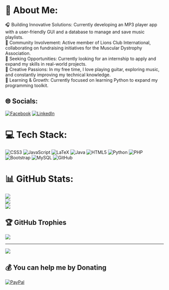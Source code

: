 # 💫 About Me:
🎧 Building Innovative Solutions: Currently developing an MP3 player app with a user-friendly GUI and a database to manage and save music playlists.<br>🦁 Community Involvement: Active member of Lions Club International, collaborating on fundraising initiatives for the Muscular Dystrophy Association.<br>🚀 Seeking Opportunities: Currently looking for an internship to apply and expand my skills in real-world projects.<br>🎸 Creative Passions: In my free time, I love playing guitar, exploring music, and constantly improving my technical knowledge.<br>🐍 Learning & Growth: Currently focused on learning Python to expand my programming toolkit.


## 🌐 Socials:
[![Facebook](https://img.shields.io/badge/Facebook-%231877F2.svg?logo=Facebook&logoColor=white)](https://facebook.com/IsaiahVeg03) [![LinkedIn](https://img.shields.io/badge/LinkedIn-%230077B5.svg?logo=linkedin&logoColor=white)](https://linkedin.com/in/ivega03) 

# 💻 Tech Stack:
![CSS3](https://img.shields.io/badge/css3-%231572B6.svg?style=for-the-badge&logo=css3&logoColor=white) ![JavaScript](https://img.shields.io/badge/javascript-%23323330.svg?style=for-the-badge&logo=javascript&logoColor=%23F7DF1E) ![LaTeX](https://img.shields.io/badge/latex-%23008080.svg?style=for-the-badge&logo=latex&logoColor=white) ![Java](https://img.shields.io/badge/java-%23ED8B00.svg?style=for-the-badge&logo=openjdk&logoColor=white) ![HTML5](https://img.shields.io/badge/html5-%23E34F26.svg?style=for-the-badge&logo=html5&logoColor=white) ![Python](https://img.shields.io/badge/python-3670A0?style=for-the-badge&logo=python&logoColor=ffdd54) ![PHP](https://img.shields.io/badge/php-%23777BB4.svg?style=for-the-badge&logo=php&logoColor=white) ![Bootstrap](https://img.shields.io/badge/bootstrap-%238511FA.svg?style=for-the-badge&logo=bootstrap&logoColor=white) ![MySQL](https://img.shields.io/badge/mysql-4479A1.svg?style=for-the-badge&logo=mysql&logoColor=white) ![GitHub](https://img.shields.io/badge/github-%23121011.svg?style=for-the-badge&logo=github&logoColor=white)
# 📊 GitHub Stats:
![](https://github-readme-stats.vercel.app/api?username=IsaiahVega&theme=catppuccin_mocha&hide_border=false&include_all_commits=false&count_private=false)<br/>
![](https://github-readme-streak-stats.herokuapp.com/?user=IsaiahVega&theme=catppuccin_mocha&hide_border=false)<br/>
![](https://github-readme-stats.vercel.app/api/top-langs/?username=IsaiahVega&theme=catppuccin_mocha&hide_border=false&include_all_commits=false&count_private=false&layout=compact)

## 🏆 GitHub Trophies
![](https://github-profile-trophy.vercel.app/?username=IsaiahVega&theme=radical&no-frame=false&no-bg=true&margin-w=4)

---
[![](https://visitcount.itsvg.in/api?id=IsaiahVega&icon=2&color=6)](https://visitcount.itsvg.in)

  ## 💰 You can help me by Donating
  [![PayPal](https://img.shields.io/badge/PayPal-00457C?style=for-the-badge&logo=paypal&logoColor=white)](https://paypal.me/IsaiahVega0802) 

  
<!-- Proudly created with GPRM ( https://gprm.itsvg.in ) -->
